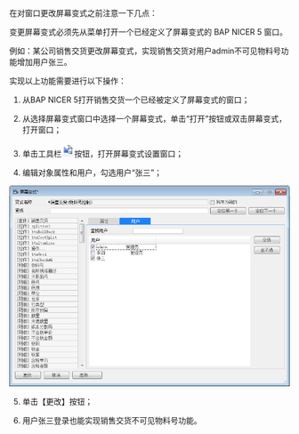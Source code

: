 在对窗口更改屏幕变式之前注意一下几点：

变更屏幕变式必须先从菜单打开一个已经定义了屏幕变式的 BAP  NICER 5 窗口。

例如：某公司销售交货更改屏幕变式，实现销售交货对用户admin不可见物料号功能增加用户张三。

实现以上功能需要进行以下操作：

1. 从BAP  NICER 5打开销售交货一个已经被定义了屏幕变式的窗口；

2. 从选择屏幕变式窗口中选择一个屏幕变式，单击“打开”按钮或双击屏幕变式，打开窗口；

3. 单击工具栏![img](images/zq6.1.2.1.png)按钮，打开屏幕变式设置窗口；

4. 编辑对象属性和用户，勾选用户“张三”；

![img](images/zq6.1.2.2.png) 

5. 单击【更改】按钮；

6. 用户张三登录也能实现销售交货不可见物料号功能。
